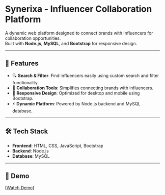 # Synerixa - Influencer Collaboration Platform

A dynamic web platform designed to connect brands with influencers for collaboration opportunities.  
Built with **Node.js**, **MySQL**, and **Bootstrap** for responsive design.

---

## 🚀 Features
- 🔍 **Search & Filter**: Find influencers easily using custom search and filter functionality.
- 🤝 **Collaboration Tools**: Simplifies connecting brands with influencers.
- 📱 **Responsive Design**: Optimized for desktop and mobile using Bootstrap.
- ⚡ **Dynamic Platform**: Powered by Node.js backend and MySQL database.

---

## 🛠️ Tech Stack
- **Frontend**: HTML, CSS, JavaScript, Bootstrap  
- **Backend**: Node.js
- **Database**: MySQL  

---

## 📸 Demo
[[Watch Demo](https://drive.google.com/file/d/1P-sSFvBMgKpivFJbbycbeWKArV64vxXF/view?usp=sharing)]
